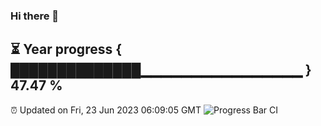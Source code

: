 ### Hi there 👋
⏳ Year progress { ██████████████▁▁▁▁▁▁▁▁▁▁▁▁▁▁▁▁ } 47.47 %
---
⏰ Updated on Fri, 23 Jun 2023 06:09:05 GMT
![Progress Bar CI](https://github.com/Moyi321/Moyi321/workflows/Progress%20Bar%20CI/badge.svg)
